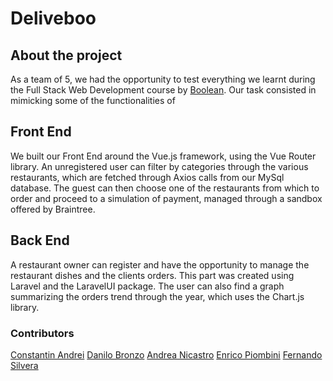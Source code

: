 # Deliveboo
## About the project

As a team of 5, we had the opportunity to test everything we learnt during the Full Stack Web Development course by <a href="https://boolean.careers/">Boolean</a>.
Our task consisted in mimicking some of the functionalities of 

##  Front End

We built our Front End around the Vue.js framework, using the Vue Router library.
An unregistered user can filter by categories through the various restaurants, which are fetched through Axios calls from our MySql database. The guest can then choose one of the restaurants from which to order and proceed to a simulation of payment, managed through a sandbox offered by Braintree.

## Back End

A restaurant owner can register and have the opportunity to manage the restaurant dishes and the clients orders. 
This part was created using Laravel and the LaravelUI package. The user can also find a graph summarizing the orders trend through the year, which uses the Chart.js library.

### Contributors
<a href="https://github.com/constantinandrei">Constantin Andrei</a>
<a href="https://github.com/bronzo97">Danilo Bronzo</a>
<a href="https://github.com/NickAstley">Andrea Nicastro</a>
<a href="https://github.com/EnricoPiombini">Enrico Piombini</a>
<a href="https://github.com/FernandoSilvera">Fernando Silvera</a>